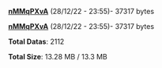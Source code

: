 [**nMMqPXvA**](/data/nMMqPXvA.txt) (28/12/22 - 23:55)- 37317 bytes

[**nMMqPXvA**](/data/nMMqPXvA.txt) (28/12/22 - 23:55)- 37317 bytes

**Total Datas**: 2112

**Total Size**: 13.28 MB / 13.3 MB